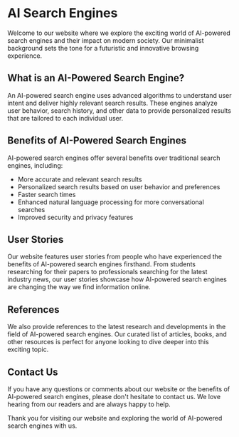 <!--font:Inter-->

# AI Search Engines

Welcome to our website where we explore the exciting world of AI-powered search engines and their impact on modern society. Our minimalist background sets the tone for a futuristic and innovative browsing experience.

## What is an AI-Powered Search Engine?

An AI-powered search engine uses advanced algorithms to understand user intent and deliver highly relevant search results. These engines analyze user behavior, search history, and other data to provide personalized results that are tailored to each individual user.

## Benefits of AI-Powered Search Engines

AI-powered search engines offer several benefits over traditional search engines, including:

- More accurate and relevant search results
- Personalized search results based on user behavior and preferences
- Faster search times
- Enhanced natural language processing for more conversational searches
- Improved security and privacy features

## User Stories

Our website features user stories from people who have experienced the benefits of AI-powered search engines firsthand. From students researching for their papers to professionals searching for the latest industry news, our user stories showcase how AI-powered search engines are changing the way we find information online.

## References

We also provide references to the latest research and developments in the field of AI-powered search engines. Our curated list of articles, books, and other resources is perfect for anyone looking to dive deeper into this exciting topic.

## Contact Us

If you have any questions or comments about our website or the benefits of AI-powered search engines, please don't hesitate to contact us. We love hearing from our readers and are always happy to help.

Thank you for visiting our website and exploring the world of AI-powered search engines with us.

<!--

Write me content for website with wallpaper which alt text is:

"A wallpaper featuring an abstract illustration of an AI-powered search engine, with a minimalist and modern design."

The name/title of the page should not be 1:1 copy of the alt text but rather a real content of the website which is using this wallpaper.

- Use markdown format 
- Start with heading
- Heading should be short and concise
- The content should look like a real website 
- The website should not be about the wallpaper, wallpaper is just a related background
- Heading should be contain work "wallpaper" or "background"
- Include real sections like references, contact, user stories, etc. use things relevant to the page purpose.
- Feel free to use structure like headings, bullets, numbering, blockquotes, paragraphs, horizontal lines, etc.
- You can use formatting like bold or _italic_
- You can include UTF-8 emojis
- Links should be only #hash anchors (and you can refer to the document itself)
- Do not include images


---


# Discover the Power of AI-Powered Search Engines with Our Minimalist Wallpaper

Welcome to our website where we explore the world of AI-powered search engines and their impact on modern society. Our minimalist wallpaper featuring an abstract illustration of an AI-powered search engine is the perfect background for anyone interested in this fascinating topic.

## What is an AI-Powered Search Engine?

An AI-powered search engine is a search engine that uses artificial intelligence algorithms to provide more accurate and relevant search results. These algorithms analyze user behavior, search history, and other data to understand what users are looking for and deliver personalized results.

## The Benefits of AI-Powered Search Engines

AI-powered search engines offer several benefits over traditional search engines, including:

- More accurate and relevant search results
- Personalized search results based on user behavior and preferences
- Faster search times
- Improved natural language processing for more conversational searches
- Enhanced security and privacy features

## User Stories

Our website features user stories from people who have experienced the benefits of AI-powered search engines firsthand. From students researching for their papers to professionals searching for the latest industry news, our user stories showcase how AI-powered search engines are changing the way we find information online.

## References

We also provide references to the latest research and developments in the field of AI-powered search engines. Our curated list of articles, books, and other resources is perfect for anyone looking to dive deeper into this exciting topic.

## Contact Us

If you have any questions or comments about our website or the benefits of AI-powered search engines, please don't hesitate to contact us. We love hearing from our readers and are always happy to help.

Thank you for visiting our website and exploring the power of AI-powered search engines with us.


---


Heading should not include word "wallpaper". The website should not be about the wallpaper itself, wallpaper is just a related background, rewrite whole content.


---


# Discover the Future of Search with AI-Powered Engines

Welcome to our website where we explore the exciting world of AI-powered search engines and their impact on modern society. Our minimalist background featuring an abstract illustration of an AI-powered search engine sets the tone for a futuristic and innovative browsing experience.

## What is an AI-Powered Search Engine?

An AI-powered search engine uses advanced algorithms to understand user intent and deliver highly relevant search results. By analyzing user behavior, search history, and other data, these engines can provide personalized results that are tailored to each individual user.

## The Benefits of AI-Powered Search Engines

AI-powered search engines offer several benefits over traditional search engines, including:

- More accurate and relevant search results
- Personalized search results based on user behavior and preferences
- Faster search times
- Enhanced natural language processing for more conversational searches
- Improved security and privacy features

## User Stories

Our website features user stories from people who have experienced the benefits of AI-powered search engines firsthand. From students researching for their papers to professionals searching for the latest industry news, our user stories showcase how AI-powered search engines are changing the way we find information online.

## References

We also provide references to the latest research and developments in the field of AI-powered search engines. Our curated list of articles, books, and other resources is perfect for anyone looking to dive deeper into this exciting topic.

## Contact Us

If you have any questions or comments about our website or the benefits of AI-powered search engines, please don't hesitate to contact us. We love hearing from our readers and are always happy to help.

Thank you for visiting our website and exploring the future of search with us.


---


Heading is too long, rewrite whole content.


---


# The Power of AI-Powered Search Engines

Welcome to our website where we explore the exciting world of AI-powered search engines and their impact on modern society. Our minimalist background sets the tone for a futuristic and innovative browsing experience.

## What is an AI-Powered Search Engine?

An AI-powered search engine uses advanced algorithms to understand user intent and deliver highly relevant search results. By analyzing user behavior, search history, and other data, these engines can provide personalized results that are tailored to each individual user.

## Benefits of AI-Powered Search Engines

AI-powered search engines offer several benefits over traditional search engines, including:

- More accurate and relevant search results
- Personalized search results based on user behavior and preferences
- Faster search times
- Enhanced natural language processing for more conversational searches
- Improved security and privacy features

## User Stories

Our website features user stories from people who have experienced the benefits of AI-powered search engines firsthand. From students researching for their papers to professionals searching for the latest industry news, our user stories showcase how AI-powered search engines are changing the way we find information online.

## References

We also provide references to the latest research and developments in the field of AI-powered search engines. Our curated list of articles, books, and other resources is perfect for anyone looking to dive deeper into this exciting topic.

## Contact Us

If you have any questions or comments about our website or the benefits of AI-powered search engines, please don't hesitate to contact us. We love hearing from our readers and are always happy to help.

Thank you for visiting our website and exploring the power of AI-powered search engines with us.


---


Heading is too long, rewrite whole content.


---


# Exploring AI-Powered Search Engines

Welcome to our website where we explore the exciting world of AI-powered search engines and their impact on modern society. Our minimalist background sets the tone for a futuristic and innovative browsing experience.

## What is an AI-Powered Search Engine?

An AI-powered search engine uses advanced algorithms to understand user intent and deliver highly relevant search results. These engines analyze user behavior, search history, and other data to provide personalized results that are tailored to each individual user.

## Benefits of AI-Powered Search Engines

AI-powered search engines offer several benefits over traditional search engines, including:

- More accurate and relevant search results
- Personalized search results based on user behavior and preferences
- Faster search times
- Enhanced natural language processing for more conversational searches
- Improved security and privacy features

## User Stories

Our website features user stories from people who have experienced the benefits of AI-powered search engines firsthand. From students researching for their papers to professionals searching for the latest industry news, our user stories showcase how AI-powered search engines are changing the way we find information online.

## References

We also provide references to the latest research and developments in the field of AI-powered search engines. Our curated list of articles, books, and other resources is perfect for anyone looking to dive deeper into this exciting topic.

## Contact Us

If you have any questions or comments about our website or the benefits of AI-powered search engines, please don't hesitate to contact us. We love hearing from our readers and are always happy to help.

Thank you for visiting our website and exploring the world of AI-powered search engines with us.


---


Write me a Google font which is best fitting for the website.

Pick from the list:
- Barlow Condensed
- Orbitron
- Futura
- Open Sans
- Poppins
- Roboto
- IBM Plex Sans
- Playfair Display
- Dancing Script
- Great Vibes
- Inter
- Exo 2
- Lato
- Lobster
- Montserrat
- Alegreya
- Raleway


Write just the font name nothing else.


---


Inter

-->
